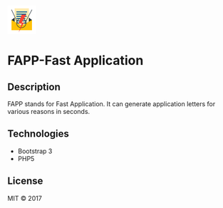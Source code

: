 ![fapp-logo](https://raw.githubusercontent.com/neutrinoguy/FAPP/fapp-alpha/img/fapp.png)

# FAPP-Fast Application 


## Description
FAPP stands for Fast Application. It can generate application letters for various reasons in seconds.

## Technologies
* Bootstrap 3
* PHP5

## License
MIT &copy; 2017